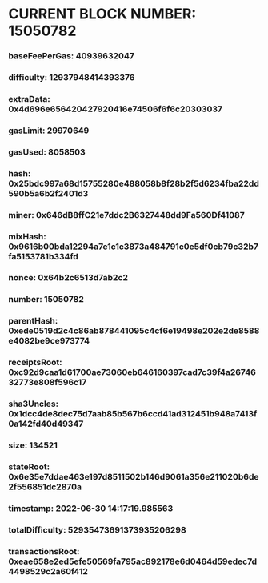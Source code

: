 # CURRENT BLOCK NUMBER: 15050782

### baseFeePerGas: 40939632047
### difficulty: 12937948414393376
### extraData: 0x4d696e656420427920416e74506f6f6c20303037
### gasLimit: 29970649
### gasUsed: 8058503
### hash: 0x25bdc997a68d15755280e488058b8f28b2f5d6234fba22dd590b5a6b2f2401d3
### miner: 0x646dB8ffC21e7ddc2B6327448dd9Fa560Df41087
### mixHash: 0x9616b00bda12294a7e1c1c3873a484791c0e5df0cb79c32b7fa5153781b334fd
### nonce: 0x64b2c6513d7ab2c2
### number: 15050782
### parentHash: 0xede0519d2c4c86ab878441095c4cf6e19498e202e2de8588e4082be9ce973774
### receiptsRoot: 0xc92d9caa1d61700ae73060eb646160397cad7c39f4a2674632773e808f596c17
### sha3Uncles: 0x1dcc4de8dec75d7aab85b567b6ccd41ad312451b948a7413f0a142fd40d49347
### size: 134521
### stateRoot: 0x6e35e7ddae463e197d8511502b146d9061a356e211020b6de2f556851dc2870a
### timestamp: 2022-06-30 14:17:19.985563
### totalDifficulty: 52935473691373935206298
### transactionsRoot: 0xeae658e2ed5efe50569fa795ac892178e6d0464d59edec7d4498529c2a60f412
